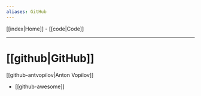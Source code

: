 ```yaml
---
aliases: GitHub
---
```


[[index|Home]] -
[[code|Code]] 

---

# [[github|GitHub]]

[[github-antvopilov|Anton Vopilov]]
- [[github-awesome]]